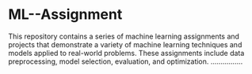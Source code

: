 # ML--Assignment
This repository contains a series of machine learning assignments and projects that demonstrate a variety of machine learning techniques and models applied to real-world problems. These assignments include data preprocessing, model selection, evaluation, and optimization.
................

